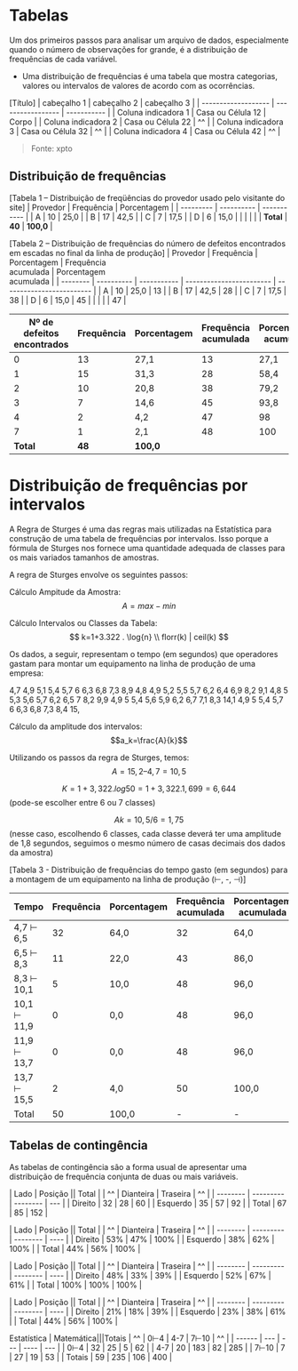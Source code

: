 # Tabelas

Um dos primeiros passos para analisar um arquivo de dados, especialmente quando o número de observações for grande, é a distribuição de frequências de cada variável.
- Uma distribuição de frequências é uma tabela que mostra categorias, valores ou intervalos de valores de acordo com as ocorrências.

[Título]
| cabeçalho 1         | cabeçalho 2       | cabeçalho 3 |
| ------------------- | ----------------- | ----------- |
| Coluna indicadora 1 | Casa ou Célula 12 | Corpo       |
| Coluna indicadora 2 | Casa ou Célula 22 | ^^          |
| Coluna indicadora 3 | Casa ou Célula 32 | ^^          |
| Coluna indicadora 4 | Casa ou Célula 42 | ^^          |
> Fonte: xpto

## Distribuição de frequências

[Tabela 1 – Distribuição de freqüências do provedor usado pelo visitante do site]
| Provedor  | Frequência | Porcentagem |
| --------- | ---------- | ----------- |
| A         | 10         | 25,0        |
| B         | 17         | 42,5        |
| C         | 7          | 17,5        |
| D         | 6          | 15,0        |
|           |            |             |
| **Total** | **40**     | **100,0**   |

[Tabela 2 – Distribuição de frequências do número de defeitos encontrados em escadas no final da linha de produção]
| Provedor | Frequência | Porcentagem | Frequência <br>acumulada | Porcentagem <br>acumulada |
| -------- | ---------- | ----------- | ------------------------ | ------------------------- |
| A        | 10         | 25,0        | 13                       |
| B        | 17         | 42,5        | 28                       |
| C        | 7          | 17,5        | 38                       |
| D        | 6          | 15,0        | 45                       |
|          |            |             | 47                       |


| Nº de defeitos<br>encontrados | Frequência | Porcentagem | Frequência<br>acumulada | Porcentagem<br>acumulada |
| ----------------------------- | ---------- | ----------- | ----------------------- | ------------------------ |
| 0                             | 13         | 27,1        | 13                      | 27,1                     |
| 1                             | 15         | 31,3        | 28                      | 58,4                     |
| 2                             | 10         | 20,8        | 38                      | 79,2                     |
| 3                             | 7          | 14,6        | 45                      | 93,8                     |
| 4                             | 2          | 4,2         | 47                      | 98                       |
| 7                             | 1          | 2,1         | 48                      | 100                      |
| **Total**                     | **48**     | **100,0**   |                         |                          |

# Distribuição de frequências por intervalos

A Regra de Sturges é uma das regras mais utilizadas na Estatística para construção de uma tabela de frequências por intervalos. Isso porque a fórmula de Sturges nos fornece uma quantidade adequada de classes para os mais variados tamanhos de amostras.

A regra de Sturges envolve os seguintes passos:

Cálculo Ampitude da Amostra:
$$A= max-min$$

Cálculo Intervalos ou Classes da Tabela:
$$
k=1+3.322 . \log{n}
\\
florr(k) | ceil(k)
$$

Os dados, a seguir, representam o tempo (em segundos) que operadores gastam para montar um equipamento na linha de produção de uma empresa: 

4,7 4,9 5,1 5,4 5,7 6 6,3 6,8 7,3 8,9 4,8 4,9 5,2 5,5 5,7 6,2 6,4 6,9 8,2 9,1 4,8 5 5,3 5,6 5,7 6,2 6,5 7 8,2 9,9 4,9 5 5,4 5,6 5,9 6,2 6,7 7,1 8,3 14,1 4,9 5 5,4 5,7 6 6,3 6,8 7,3 8,4 15,

Cálculo da amplitude dos intervalos:
$$a_k=\frac{A}{k}$$

Utilizando os passos da regra de Sturges, temos:
$$A = 15,2 – 4,7 = 10,5$$

$$K = 1 + 3,322 . log 50 = 1 + 3,322 . 1,699 = 6,644$$
(pode-se escolher entre 6 ou 7 classes)

$$Ak= 10,5 / 6 = 1,75$$
(nesse caso, escolhendo 6 classes, cada classe deverá ter uma amplitude de 1,8 segundos, seguimos o mesmo número de casas decimais dos dados da amostra)

[Tabela 3 - Distribuição de frequências do tempo gasto (em segundos) para a montagem de um equipamento na linha de produção (⊢, -, ⊣)]

| Tempo       | Frequência | Porcentagem | Frequência<br>acumulada | Porcentagem<br>acumulada |
| ----------- | ---------- | ----------- | ----------------------- | ------------------------ |
| 4,7 ⊢ 6,5   | 32         | 64,0        | 32                      | 64,0                     |
| 6,5 ⊢ 8,3   | 11         | 22,0        | 43                      | 86,0                     |
| 8,3 ⊢ 10,1  | 5          | 10,0        | 48                      | 96,0                     |
| 10,1 ⊢ 11,9 | 0          | 0,0         | 48                      | 96,0                     |
| 11,9 ⊢ 13,7 | 0          | 0,0         | 48                      | 96,0                     |
| 13,7 ⊢ 15,5 | 2          | 4,0         | 50                      | 100,0                    |
| Total       | 50         | 100,0       | -                       | -                        |

## Tabelas de contingência

As tabelas de contingência são a forma usual de apresentar uma distribuição de frequência conjunta de duas ou mais variáveis.

| Lado     | Posição            || Total |
| ^^       | Dianteira | Traseira | ^^  |
| -------- | --------- | -------- | --- |
| Direito  | 32        | 28       | 60  |
| Esquerdo | 35        | 57       | 92  |
| Total    | 67        | 85       | 152 |

| Lado     | Posição            || Total |
| ^^       | Dianteira | Traseira | ^^   |
| -------- | --------- | -------- | ---- |
| Direito  | 53%       | 47%      | 100% |
| Esquerdo | 38%       | 62%      | 100% |
| Total    | 44%       | 56%      | 100% |

| Lado     | Posição            || Total |
| ^^       | Dianteira | Traseira | ^^   |
| -------- | --------- | -------- | ---- |
| Direito  | 48%       | 33%      | 39%  |
| Esquerdo | 52%       | 67%      | 61%  |
| Total    | 100%      | 100%     | 100% |

| Lado     | Posição            || Total |
| ^^       | Dianteira | Traseira | ^^   |
| -------- | --------- | -------- | ---- |
| Direito  | 21%       | 18%      | 39%  |
| Esquerdo | 23%       | 38%      | 61%  |
| Total    | 44%       | 56%      | 100% |

Estatística | Matemática|||Totais
| ^^     | 0⊢4 | 4-7 | 7⊢10 | ^^  |
| ------ | --- | --- | ---- | --- |
| 0⊢4    | 32  | 25  | 5    | 62  |
| 4-7    | 20  | 183 | 82   | 285 |
| 7⊢10   | 7   | 27  | 19   | 53  |
| Totais | 59  | 235 | 106  | 400 |

